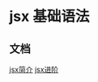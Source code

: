 # jsx 基础语法

## 文档
[jsx简介](https://zh-hans.reactjs.org/docs/introducing-jsx.html)
[jsx进阶](https://zh-hans.reactjs.org/docs/jsx-in-depth.html)
